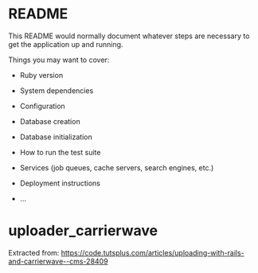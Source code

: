 # README

This README would normally document whatever steps are necessary to get the
application up and running.

Things you may want to cover:

* Ruby version

* System dependencies

* Configuration

* Database creation

* Database initialization

* How to run the test suite

* Services (job queues, cache servers, search engines, etc.)

* Deployment instructions

* ...
# uploader_carrierwave

Extracted from: https://code.tutsplus.com/articles/uploading-with-rails-and-carrierwave--cms-28409
